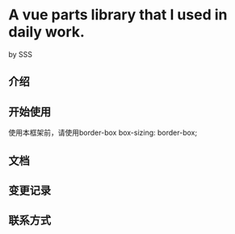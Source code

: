 # A vue parts library that I used in daily work.

by SSS

## 介绍

## 开始使用
  使用本框架前，请使用border-box
box-sizing: border-box;
## 文档

## 变更记录

## 联系方式


